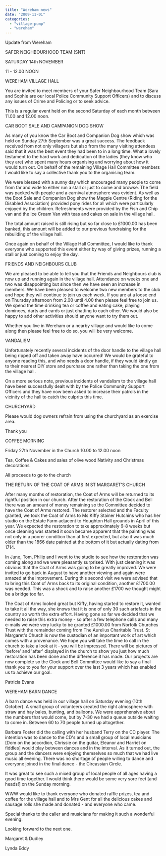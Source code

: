 ```yaml
---
title: "Wereham news"
date: "2009-11-01"
categories: 
  - "village-pump"
  - "wereham"
---
```


Update from Wereham

SAFER NEIGHBOURHOOD TEAM (SNT)

SATURDAY 14th NOVEMBER

11 - 12.00 NOON

WEREHAM VILLAGE HALL

You are invited to meet members of your Safer Neighbourhood Team (Sara and Sophie are our local Police Community Support Officers) and to discuss any issues of Crime and Policing or to seek advice.

This is a regular event held on the second Saturday of each month between 11.00 and 12.00 noon.

CAR BOOT SALE AND CAMPANION DOG SHOW

As many of you know the Car Boot and Companion Dog show which was held on Sunday 27th September was a great success. The feedback received from not only villagers but also from the many visiting attendees said that it was the best event they had been to in a long time. What a lovely testament to the hard work and dedication of the ladies (they know who they are) who spent many hours organising and worrying about how it would turn out. On behalf of the remaining Village Hall Committee members I would like to say a collective thank you to the organising team.

We were blessed with a sunny day which encouraged many people to come from far and wide to either run a stall or just to come and browse. The field was packed with people and a carnival atmosphere was evident. As well as the Boot Sale and Companion Dog show the Magpie Centre (Riding for the Disabled Association) provided pony rides for all which were particularly enjoyed by the children. Refreshments were provided by the Fish and Chip van and the Ice Cream Van with teas and cakes on sale in the village hall.

The total amount raised is still rising but so far close to £1000.00 has been banked, this amount will be added to our previous fundraising for the rebuilding of the village hall.

Once again on behalf of the Village Hall Committee, I would like to thank everyone who supported this event either by way of giving prizes, running a stall or just coming to enjoy the day.

FRIENDS AND NEIGHBOURS CLUB

We are pleased to be able to tell you that the Friends and Neighbours club is now up and running again in the village hall. Attendance on weeks one and two was disappointing but since then we have seen an increase in members. We have been pleased to welcome two new members to the club and hope they will continue to join us each week. If you are at a loose end on Thursday afternoon from 2.00 until 4.00 then please feel free to join us. We spend the time drinking tea or coffee and eating cake, playing dominoes, darts and cards or just chatting to each other. We would also be happy to add other activities should anyone want to try them out.

Whether you live in Wereham or a nearby village and would like to come along then please feel free to do so, you will be very welcome.

VANDALISM

Unfortunately recently several incidents of the door handle to the village hall being ripped off and taken away have occurred! We would be grateful to anyone reading this, and who needs a door handle, if they would kindly go to their nearest DIY store and purchase one rather than taking the one from the village hall.

On a more serious note, previous incidents of vandalism to the village hall have been successfully dealt with by the Police Community Support Officers and they have now been asked to increase their patrols in the vicinity of the hall to catch the culprits this time.

CHURCHYARD

Please would dog owners refrain from using the churchyard as an exercise area.

Thank you

COFFEE MORNING

Friday 27th November in the Church 10.00 to 12.00 noon

Tea, Coffee & Cakes and sales of olive wood Nativity and Christmas decorations

All proceeds to go to the church

THE RETURN OF THE COAT OF ARMS IN ST MARGARET'S CHURCH

After many months of restoration, the Coat of Arms will be returned to its rightful position in our church. After the restoration of the Clock and Bell there was an amount of money remaining so the Committee decided to have the Coat of Arms restored. The restorer selected and the Faculty granted, we took the Coat of Arms to Ms Kiffy Stainer Hutchins who has her studio on the Estate Farm adjacent to Houghton Hall grounds in April of this year. We expected the restoration to take approximately 6-8 weeks but once cleaning was started it soon became apparent that the painting was not only in a poorer condition than at first expected, but also it was much older than the 1866 date painted at the bottom of it but actually dating from 1714.

In June, Tom, Philip and I went to the studio to see how the restoration was coming along and we were pleasantly surprised. With just cleaning it was obvious that the Coat of Arms was going to be greatly improved. We were invited to go back in August to have another viewing and again were amazed at the improvement. During this second visit we were advised that to bring this Coat of Arms back to its original condition, another £1700.00 was needed. This was a shock and to raise another £1700 we thought might be a bridge too far.

The Coat of Arms looked great but Kiffy, having started to restore it, wanted to take it all the way, she knows that it is one of only 30 such artefacts in the country so worth the extra effort. Having gone so far we decided that we needed to raise this extra money - so after a few telephone calls and many e-mails we were very lucky to be granted £1000.00 from Norfolk Churches Trust with the remainder coming from The Aurelius Charitable Trust. St Margaret's Church is now the custodian of an important work of art which comes with a provenance. We hope you will take the time to call in the church to take a look at it - you will be impressed. There will be pictures of 'before' and 'after' displayed in the church to show you just how much restoration has been done and the difference it has made. Our projects are now complete so the Clock and Bell Committee would like to say a final thank you to you for your support over the last 3 years which has enabled us to achieve our goal.

Patricia Evans

WEREHAM BARN DANCE

A barn dance was held in our village hall on Saturday evening (10th October). A small group of volunteers created the right atmosphere with straw and hay bales, bunting, and balloons. We were apprehensive about the numbers that would come, but by 7-30 we had a queue outside waiting to come in. Between 60 to 70 people turned up altogether.

Barbara Foster did the calling with her husband Terry on the CD player. The intention was to dance to the CD's and a small group of local musicians \[Dom on the accordion, Chrissie on the guitar, Eleanor and Harriet on fiddles\] would play between dances and in the interval. As it turned out, the group and the dancers were enjoying themselves so much that we had live music all evening. There was no shortage of people willing to dance and everyone joined in the final dance - the Circassian Circle.

It was great to see such a mixed group of local people of all ages having a good time together. I would think there would be some very sore feet \[and heads!\] on the Sunday morning.

WWW would like to thank everyone who donated raffle prizes, tea and coffee for the village hall and to Mrs Gent for all the delicious cakes and sausage rolls she made and donated - and everyone who came.

Special thanks to the caller and musicians for making it such a wonderful evening.

Looking forward to the next one.

Margaret & Dudley

Lynda Eddy
